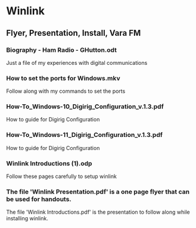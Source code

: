 # Winlink

## Flyer, Presentation, Install, Vara FM
### Biography - Ham Radio - GHutton.odt
  Just a file of my experiences with digital communications
### How to set the ports for Windows.mkv
 Follow along with my commands to set the ports
### How-To_Windows-10_Digirig_Configuration_v.1.3.pdf
 How to guide for Digirig Configuration
### How-To_Windows-11_Digirig_Configuration_v.1.3.pdf
 How to guide for Digirig Configuration
### Winlink Introductions (1).odp
 Follow these pages carefully to setup winlink

### The file 'Winlink Presentation.pdf' is a one page flyer that can be used for handouts.
The file 'Winlink Introductions.pdf' is the presentation to follow along while installing winlink. 
 

